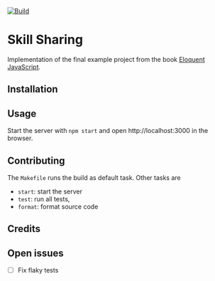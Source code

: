 [![Build](https://github.com/falkoschumann/skill-sharing-javascript/actions/workflows/build.yml/badge.svg)](https://github.com/falkoschumann/skill-sharing-javascript/actions/workflows/build.yml)

# Skill Sharing

Implementation of the final example project from the book
[Eloquent JavaScript](https://eloquentjavascript.net).

## Installation

## Usage

Start the server with `npm start` and open http://localhost:3000 in the browser.

## Contributing

The `Makefile` runs the build as default task. Other tasks are

-   `start`: start the server
-   `test`: run all tests,
-   `format`: format source code

## Credits

## Open issues

-   [ ] Fix flaky tests
